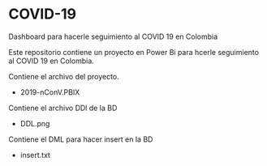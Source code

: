 # COVID-19
Dashboard para hacerle seguimiento al COVID 19 en Colombia

Este repositorio contiene un proyecto en Power Bi para hcerle seguimiento al COVID 19 en Colombia.

Contiene el archivo del proyecto.
- 2019-nConV.PBIX

Contiene el archivo DDl de la BD
- DDL.png

Contiene el DML para hacer insert en la BD
- insert.txt

